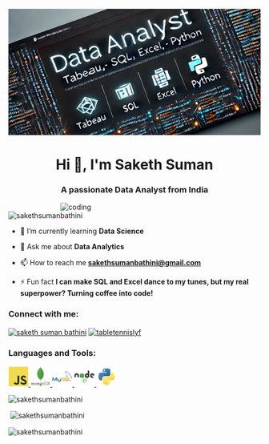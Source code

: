 ![logo](https://github.com/SakethSumanBathini/SakethSumanBathini/blob/main/github_banner_final_large_dynamic_centered.png)
<h1 align="center">Hi 👋, I'm Saketh Suman</h1>
<h3 align="center">A passionate Data Analyst from India</h3>

<img align="right" alt="coding" width="400" src="https://media.giphy.com/media/RbDKaczqWovIugyJmW/giphy.gif?cid=790b7611mt1b768dlxsefxx565g7cpdqd1fraf1z5dr7hp0n&ep=v1_gifs_search&rid=giphy.gif&ct=g">

<p align="left"> <img src="https://komarev.com/ghpvc/?username=sakethsumanbathini&label=Profile%20views&color=0e75b6&style=flat" alt="sakethsumanbathini" /> </p>

- 🌱 I’m currently learning **Data Science**

- 💬 Ask me about **Data Analytics**

- 📫 How to reach me **sakethsumanbathini@gmail.com**

- ⚡ Fun fact **I can make SQL and Excel dance to my tunes, but my real superpower? Turning coffee into code!**

<h3 align="left">Connect with me:</h3>
<p align="left">
<a href="https://linkedin.com/in/saketh suman bathini" target="blank"><img align="center" src="https://raw.githubusercontent.com/rahuldkjain/github-profile-readme-generator/master/src/images/icons/Social/linked-in-alt.svg" alt="saketh suman bathini" height="30" width="40" /></a>
<a href="https://instagram.com/tabletennislyf" target="blank"><img align="center" src="https://raw.githubusercontent.com/rahuldkjain/github-profile-readme-generator/master/src/images/icons/Social/instagram.svg" alt="tabletennislyf" height="30" width="40" /></a>
</p>

<h3 align="left">Languages and Tools:</h3>
<p align="left"> <a href="https://developer.mozilla.org/en-US/docs/Web/JavaScript" target="_blank" rel="noreferrer"> <img src="https://raw.githubusercontent.com/devicons/devicon/master/icons/javascript/javascript-original.svg" alt="javascript" width="40" height="40"/> </a> <a href="https://www.mongodb.com/" target="_blank" rel="noreferrer"> <img src="https://raw.githubusercontent.com/devicons/devicon/master/icons/mongodb/mongodb-original-wordmark.svg" alt="mongodb" width="40" height="40"/> </a> <a href="https://www.mysql.com/" target="_blank" rel="noreferrer"> <img src="https://raw.githubusercontent.com/devicons/devicon/master/icons/mysql/mysql-original-wordmark.svg" alt="mysql" width="40" height="40"/> </a> <a href="https://nodejs.org" target="_blank" rel="noreferrer"> <img src="https://raw.githubusercontent.com/devicons/devicon/master/icons/nodejs/nodejs-original-wordmark.svg" alt="nodejs" width="40" height="40"/> </a> <a href="https://www.python.org" target="_blank" rel="noreferrer"> <img src="https://raw.githubusercontent.com/devicons/devicon/master/icons/python/python-original.svg" alt="python" width="40" height="40"/> </a> </p>

<p><img align="centre" src="https://github-readme-stats.vercel.app/api/top-langs?username=sakethsumanbathini&show_icons=true&locale=en&layout=compact" alt="sakethsumanbathini" /></p>

<p>&nbsp;<img align="center" src="https://github-readme-stats.vercel.app/api?username=sakethsumanbathini&show_icons=true&locale=en" alt="sakethsumanbathini" /></p>

<p><img align="center" src="https://github-readme-streak-stats.herokuapp.com/?user=sakethsumanbathini&" alt="sakethsumanbathini" /></p>
